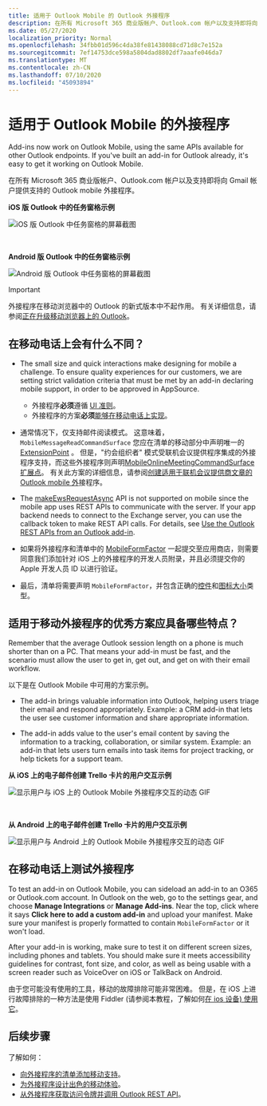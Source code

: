 ```yaml
---
title: 适用于 Outlook Mobile 的 Outlook 外接程序
description: 在所有 Microsoft 365 商业版帐户、Outlook.com 帐户以及支持即将向 gmail 帐户提供支持的 Outlook mobile 外接程序。
ms.date: 05/27/2020
localization_priority: Normal
ms.openlocfilehash: 34fbb01d596c4da38fe81438088cd71d8c7e152a
ms.sourcegitcommit: 7ef14753dce598a5804dad8802df7aaafe046da7
ms.translationtype: MT
ms.contentlocale: zh-CN
ms.lasthandoff: 07/10/2020
ms.locfileid: "45093894"
---
```

# <a name="add-ins-for-outlook-mobile"></a>适用于 Outlook Mobile 的外接程序

Add-ins now work on Outlook Mobile, using the same APIs available for other Outlook endpoints. If you've built an add-in for Outlook already, it's easy to get it working on Outlook Mobile.

在所有 Microsoft 365 商业版帐户、Outlook.com 帐户以及支持即将向 Gmail 帐户提供支持的 Outlook mobile 外接程序。

**iOS 版 Outlook 中的任务窗格示例**

![iOS 版 Outlook 中任务窗格的屏幕截图](../images/outlook-mobile-addin-taskpane.png)

<br/>

**Android 版 Outlook 中的任务窗格示例**

![Android 版 Outlook 中任务窗格的屏幕截图](../images/outlook-mobile-addin-taskpane-android.png)

> [!IMPORTANT]
> 外接程序在移动浏览器中的 Outlook 的新式版本中不起作用。 有关详细信息，请参阅[正在升级移动浏览器上的 Outlook](https://techcommunity.microsoft.com/t5/outlook-blog/outlook-on-your-mobile-browser-is-being-upgraded/ba-p/1125816)。

## <a name="whats-different-on-mobile"></a>在移动电话上会有什么不同？

- The small size and quick interactions make designing for mobile a challenge. To ensure quality experiences for our customers, we are setting strict validation criteria that must be met by an add-in declaring mobile support, in order to be approved in AppSource.
    - 外接程序**必须**遵循 [UI 准则](outlook-addin-design.md)。
    - 外接程序的方案**必须**[能够在移动电话上实现](#what-makes-a-good-scenario-for-mobile-add-ins)。

- 通常情况下，仅支持邮件阅读模式。 这意味着， `MobileMessageReadCommandSurface` 您应在清单的移动部分中声明唯一的[ExtensionPoint](../reference/manifest/extensionpoint.md#mobilemessagereadcommandsurface) 。 但是，"约会组织者" 模式受联机会议提供程序集成的外接程序支持，而这些外接程序则声明[MobileOnlineMeetingCommandSurface 扩展点](../reference/manifest/extensionpoint.md#mobileonlinemeetingcommandsurface-preview)。 有关此方案的详细信息，请参阅[创建适用于联机会议提供商文章的 Outlook mobile 外](online-meeting.md)接程序。

- The [makeEwsRequestAsync](../reference/objectmodel/preview-requirement-set/office.context.mailbox.md#methods) API is not supported on mobile since the mobile app uses REST APIs to communicate with the server. If your app backend needs to connect to the Exchange server, you can use the callback token to make REST API calls. For details, see [Use the Outlook REST APIs from an Outlook add-in](use-rest-api.md).

- 如果将外接程序和清单中的 [MobileFormFactor](../reference/manifest/mobileformfactor.md) 一起提交至应用商店，则需要同意我们添加针对 iOS 上的外接程序的开发人员附录，并且必须提交你的 Apple 开发人员 ID 以进行验证。

- 最后，清单将需要声明 `MobileFormFactor`，并包含正确的[控件](../reference/manifest/control.md)和[图标大小](../reference/manifest/icon.md)类型。

## <a name="what-makes-a-good-scenario-for-mobile-add-ins"></a>适用于移动外接程序的优秀方案应具备哪些特点？

Remember that the average Outlook session length on a phone is much shorter than on a PC. That means your add-in must be fast, and the scenario must allow the user to get in, get out, and get on with their email workflow.

以下是在 Outlook Mobile 中可用的方案示例。

- The add-in brings valuable information into Outlook, helping users triage their email and respond appropriately. Example: a CRM add-in that lets the user see customer information and share appropriate information.

- The add-in adds value to the user's email content by saving the information to a tracking, collaboration, or similar system. Example: an add-in that lets users turn emails into task items for project tracking, or help tickets for a support team.

**从 iOS 上的电子邮件创建 Trello 卡片的用户交互示例**

![显示用户与 iOS 上的 Outlook Mobile 外接程序交互的动态 GIF](../images/outlook-mobile-addin-interaction.gif)

<br/>

**从 Android 上的电子邮件创建 Trello 卡片的用户交互示例**

![显示用户与 Android 上的 Outlook Mobile 外接程序交互的动态 GIF](../images/outlook-mobile-addin-interaction-android.gif)

## <a name="testing-your-add-ins-on-mobile"></a>在移动电话上测试外接程序

To test an add-in on Outlook Mobile, you can sideload an add-in to an O365 or Outlook.com account. In Outlook on the web, go to the settings gear, and choose **Manage Integrations** or **Manage Add-ins**. Near the top, click where it says **Click here to add a custom add-in** and upload your manifest. Make sure your manifest is properly formatted to contain `MobileFormFactor` or it won't load.

After your add-in is working, make sure to test it on different screen sizes, including phones and tablets. You should make sure it meets accessibility guidelines for contrast, font size, and color, as well as being usable with a screen reader such as VoiceOver on iOS or TalkBack on Android.

由于您可能没有使用的工具，移动的故障排除可能非常困难。 但是，在 iOS 上进行故障排除的一种方法是使用 Fiddler (请参阅本教程，了解如何[在 ios 设备) 使用它](https://www.telerik.com/blogs/using-fiddler-with-apple-ios-devices)。

## <a name="next-steps"></a>后续步骤

了解如何：

- [向外接程序的清单添加移动支持](add-mobile-support.md)。
- [为外接程序设计出色的移动体验](outlook-addin-design.md)。
- [从外接程序获取访问令牌并调用 Outlook REST API](use-rest-api.md)。

